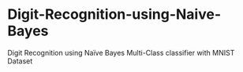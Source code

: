 # Digit-Recognition-using-Naive-Bayes
Digit Recognition using Naïve Bayes Multi-Class classifier with MNIST Dataset
